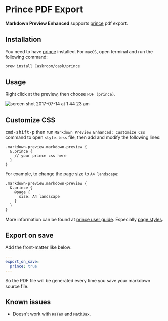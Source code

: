 # Prince PDF Export
**Markdown Preview Enhanced** supports [prince](https://www.princexml.com/) pdf export.

## Installation
You need to have [prince](https://www.princexml.com/) installed.
For `macOS`, open terminal and run the following command:
```sh
brew install Caskroom/cask/prince
```

## Usage
Right click at the preview, then choose `PDF (prince)`.

![screen shot 2017-07-14 at 1 44 23 am](https://user-images.githubusercontent.com/1908863/28201287-fb5ea8d0-6835-11e7-9bdb-2afb458ee5cc.png)

## Customize CSS
<kbd>cmd-shift-p</kbd> then run `Markdown Preview Enhanced: Customize Css` command to open `style.less` file, then add and modify the following lines:

```less
.markdown-preview.markdown-preview {
  &.prince {
    // your prince css here
  }
}
```

For example, to change the page size to `A4 landscape`:
```less
.markdown-preview.markdown-preview {
  &.prince {
    @page {
      size: A4 landscape
    }
  }
}
```

More information can be found at [prince user guide](https://www.princexml.com/doc/).
Especially [page styles](https://www.princexml.com/doc/paged/#page-styles).

## Export on save
Add the front-matter like below:
```yaml
---
export_on_save:
  prince: true
---
```
So the PDF file will be generated every time you save your markdown source file.


## Known issues
* Doesn't work with `KaTeX` and `MathJax`.
